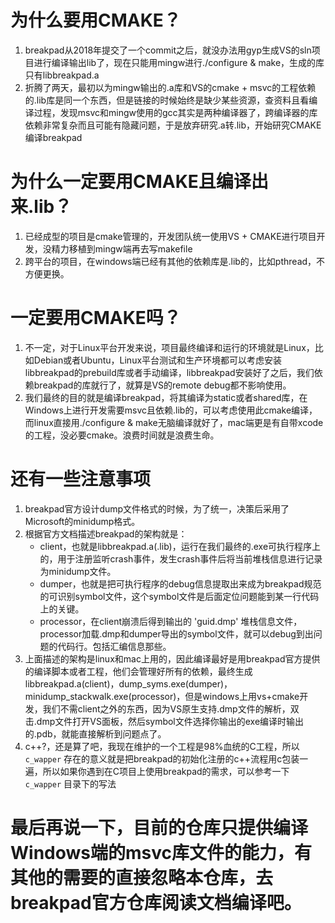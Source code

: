 # 为什么要用CMAKE？
1. breakpad从2018年提交了一个commit之后，就没办法用gyp生成VS的sln项目进行编译输出lib了，现在只能用mingw进行./configure & make，生成的库只有libbreakpad.a
2. 折腾了两天，最初以为mingw输出的.a库和VS的cmake + msvc的工程依赖的.lib库是同一个东西，但是链接的时候始终是缺少某些资源，查资料且看编译过程，发现msvc和mingw使用的gcc其实是两种编译器了，跨编译器的库依赖非常复杂而且可能有隐藏问题，于是放弃研究.a转.lib，开始研究CMAKE编译breakpad

# 为什么一定要用CMAKE且编译出来.lib？
1. 已经成型的项目是cmake管理的，开发团队统一使用VS + CMAKE进行项目开发，没精力移植到mingw端再去写makefile
2. 跨平台的项目，在windows端已经有其他的依赖库是.lib的，比如pthread，不方便更换。

# 一定要用CMAKE吗？
1. 不一定，对于Linux平台开发来说，项目最终编译和运行的环境就是Linux，比如Debian或者Ubuntu，Linux平台测试和生产环境都可以考虑安装libbreakpad的prebuild库或者手动编译，libbreakpad安装好了之后，我们依赖breakpad的库就行了，就算是VS的remote debug都不影响使用。
2. 我们最终的目的就是编译breakpad，将其编译为static或者shared库，在Windows上进行开发需要msvc且依赖.lib的，可以考虑使用此cmake编译，而linux直接用./configure & make无脑编译就好了，mac端更是有自带xcode的工程，没必要cmake。浪费时间就是浪费生命。

# 还有一些注意事项
1. breakpad官方设计dump文件格式的时候，为了统一，决策后采用了Microsoft的minidump格式。
2. 根据官方文档描述breakpad的架构就是：
    - client，也就是libbreakpad.a(.lib)，运行在我们最终的.exe可执行程序上的，用于注册监听crash事件，发生crash事件后将当前堆栈信息进行记录为minidump文件。
    - dumper，也就是把可执行程序的debug信息提取出来成为breakpad规范的可识别symbol文件，这个symbol文件是后面定位问题能到某一行代码上的关键。
    - processor，在client崩溃后得到输出的 'guid.dmp' 堆栈信息文件，processor加载.dmp和dumper导出的symbol文件，就可以debug到出问题的代码行。包括汇编信息那些。
3. 上面描述的架构是linux和mac上用的，因此编译最好是用breakpad官方提供的编译脚本或者工程，他们会管理好所有的依赖，最终生成libbreakpad.a(client)，dump_syms.exe(dumper)，minidump_stackwalk.exe(processor)，但是windows上用vs+cmake开发，我们不需client之外的东西，因为VS原生支持.dmp文件的解析，双击.dmp文件打开VS面板，然后symbol文件选择你输出的exe编译时输出的.pdb，就能直接解析到问题点了。
4. c++?，还是算了吧，我现在维护的一个工程是98%血统的C工程，所以 `c_wapper` 存在的意义就是把breakpad的初始化注册的c++流程用c包装一遍，所以如果你遇到在C项目上使用breakpad的需求，可以参考一下 `c_wapper` 目录下的写法


# 最后再说一下，目前的仓库只提供编译Windows端的msvc库文件的能力，有其他的需要的直接忽略本仓库，去breakpad官方仓库阅读文档编译吧。
